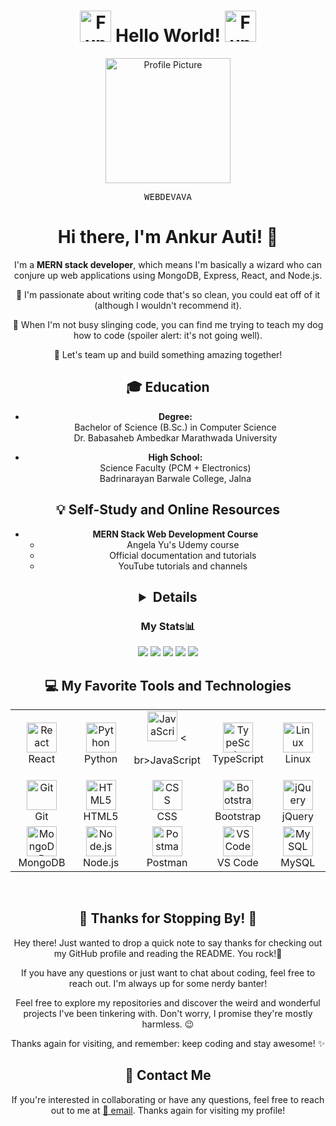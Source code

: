 <div align="center">

# <img src="https://media2.giphy.com/media/k2pDCEEv8kMRT5OUNB/giphy.gif" alt="Funny Dancing GIF" height="50px" /> **Hello World!** <img src="https://media2.giphy.com/media/k2pDCEEv8kMRT5OUNB/giphy.gif" alt="Funny Dancing GIF" height="50px" />

<img src="https://github.com/Webdevava.png" alt="Profile Picture" width="200" height="200">

<kbd>W</kbd><kbd>E</kbd><kbd>B</kbd><kbd>D</kbd><kbd>E</kbd><kbd>V</kbd><kbd>A</kbd><kbd>V</kbd><kbd>A</kbd>


# Hi there, I'm Ankur Auti! 👋

I'm a **MERN stack developer**, which means I'm basically a wizard who can conjure up web applications using MongoDB, Express, React, and Node.js.

🧹 I'm passionate about writing code that's so clean, you could eat off of it (although I wouldn't recommend it).

🐶 When I'm not busy slinging code, you can find me trying to teach my dog how to code (spoiler alert: it's not going well).

🤝 Let's team up and build something amazing together!

## 🎓 Education

- **Degree:**  
  Bachelor of Science (B.Sc.) in Computer Science  
  Dr. Babasaheb Ambedkar Marathwada University

- **High School:**  
  Science Faculty (PCM + Electronics)  
  Badrinarayan Barwale College, Jalna

## 💡 Self-Study and Online Resources

- **MERN Stack Web Development Course**  
  - Angela Yu's Udemy course
  - Official documentation and tutorials
  - YouTube tutorials and channels

## <details>
  <summary>
    <h3>My Stats📊</h3>
  </summary>
  <p>

<div align="center">
  
   ![](http://github-profile-summary-cards.vercel.app/api/cards/profile-details?username=Webdevava&theme=github_dark)
   ![](http://github-profile-summary-cards.vercel.app/api/cards/repos-per-language?username=Webdevava&theme=github_dark)
   ![](http://github-profile-summary-cards.vercel.app/api/cards/most-commit-language?username=Webdevava&theme=github_dark)
   ![](http://github-profile-summary-cards.vercel.app/api/cards/stats?username=Webdevava&theme=github_dark)
   ![](http://github-profile-summary-cards.vercel.app/api/cards/productive-time?username=Webdevava&theme=github_dark&utcOffset=5.30)
  
</div>

  </p>
</details>

## 💻 My Favorite Tools and Technologies

<table align="center">
  <tr>
    <td align="center" width="96">
       <img src="https://skillicons.dev/icons?i=react" width="48" height="48" alt="React" />
      <br>React
    </td>
    <td align="center" width="96">
      <img src="https://skillicons.dev/icons?i=py" width="48" height="48" alt="Python" />
      <br>Python
    </td>
    <td align="center" width="96">
        <img src="https://skillicons.dev/icons?i=js" width="48" height="48" alt="JavaScript" />
      <

br>JavaScript
    </td>
    <td align="center" width="96">
        <img src="https://skillicons.dev/icons?i=ts" width="48" height="48" alt="TypeScript" />
      <br>TypeScript
    </td>
    <td align="center" width="96">
        <img src="https://skillicons.dev/icons?i=linux" width="48" height="48" alt="Linux" />
      <br>Linux
    </td>
  </tr>
  <tr>
    <td align="center" width="96"> 
        <img src="https://user-images.githubusercontent.com/25181517/192108372-f71d70ac-7ae6-4c0d-8395-51d8870c2ef0.png" width="48" height="48" alt="Git" />
      <br>Git
    </td>
    <td align="center"  width="96">
        <img src="https://skillicons.dev/icons?i=html" width="48" height="48" alt="HTML5" />
      <br>HTML5
    </td>
    <td align="center" width="96">
        <img src="https://skillicons.dev/icons?i=css" width="48" height="48" alt="CSS" />
      <br>CSS
    </td>
    <td align="center"  width="96">
        <img src="https://skillicons.dev/icons?i=bootstrap" width="48" height="48" alt="Bootstrap" />
      <br>Bootstrap
    </td>
    <td align="center" width="96">
        <img src="https://skillicons.dev/icons?i=jquery" width="48" height="48" alt="jQuery" />
      <br>jQuery
    </td>
  </tr>
 <tr>
      <td align="center" width="96">
        <img src="https://skillicons.dev/icons?i=mongodb" width="48" height="48" alt="MongoDB" />
      <br>MongoDB
    </td>
        <td align="center" width="96">
        <img src="https://skillicons.dev/icons?i=nodejs" width="48" height="48" alt="Node.js" />
      <br>Node.js
    </td>
        <td align="center" width="96">
        <img src="https://user-images.githubusercontent.com/25181517/192109061-e138ca71-337c-4019-8d42-4792fdaa7128.png" width="48" height="48" alt="Postman" />
      <br>Postman
    </td>
    <td align="center" width="96">
        <img src="https://skillicons.dev/icons?i=vscode" width="48" height="48" alt="VS Code" />
      <br>VS Code
    </td>
    <td align="center" width="96">
        <img src="https://skillicons.dev/icons?i=mysql" width="48" height="48" alt="MySQL" />
      <br>MySQL
    </td>
 </tr>
</table>
<br>
  
## 🎉 **Thanks for Stopping By!** 🎉

Hey there! Just wanted to drop a quick note to say thanks for checking out my GitHub profile and reading the README. You rock!🤘

If you have any questions or just want to chat about coding, feel free to reach out. I'm always up for some nerdy banter!

Feel free to explore my repositories and discover the weird and wonderful projects I've been tinkering with. Don't worry, I promise they're mostly harmless. 😉

Thanks again for visiting, and remember: keep coding and stay awesome! ✨

## 📠 Contact Me

If you're interested in collaborating or have any questions, feel free to reach out to me at [🔗 email](mailto:ankurauti@gmail.com). Thanks again for visiting my profile!

</div>
